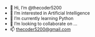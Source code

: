 - 👋 Hi, I’m @thecoder5200
- 👀 I’m interested in Artificial Intelligence
- 🌱 I’m currently learning Python
- 💞️ I’m looking to collaborate on ...
- 📫 thecoder5200@gmail.com

<!---
thecoder5200/thecoder5200 is a ✨ special ✨ repository because its `README.md` (this file) appears on your GitHub profile.
You can click the Preview link to take a look at your changes.
--->
